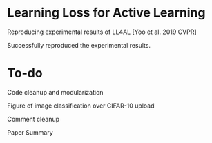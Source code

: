 # Learning Loss for Active Learning
 Reproducing experimental results of LL4AL [Yoo et al. 2019 CVPR]

 Successfully reproduced the experimental results.
 
# To-do
 Code cleanup and modularization

 Figure of image classification over CIFAR-10 upload

 Comment cleanup
 
 Paper Summary